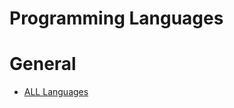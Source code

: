 # Programming Languages

# General

* [ALL Languages](https://github.com/tuvtran/project-based-learning)
